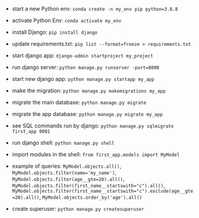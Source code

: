 - start a new Python env: `conda create -n my_env pip python=3.8.8`

- activate Python Env: `conda activate my_env`

- install Django: `pip install django`

- update requirements.txt: `pip list --format=freeze > requirements.txt`

- start django app: `django-admin startproject my_project`

- run django server: `python manage.py runserver -port=8000`

- start new django app: `python manage.py startapp my_app`

- make the migration: `python manage.py makemigrations my_app`

- migrate the main database: `python manage.py migrate`

- migrate the app database: `python manage.py migrate my_app`

- see SQL commands run by django: `python manage.py sqlmigrate first_app 0001`

- run django shell: `python manage.py shell`

- import modules in the shell: `from first_app.models import MyModel`

- example of queries: `MyModel.objects.all()`, `MyModel.objects.filter(name='my_name')`, `MyModel.objects.filter(age__gte=20).all()`, `MyModel.objects.filter(first_name__startswith="c").all()`, `MyModel.objects.filter(first_name__startswith="c").exclude(age__gte=20).all()`, `MyModel.objects.order_by('age').all()`

- create superuser: `python manage.py createsuperuser`